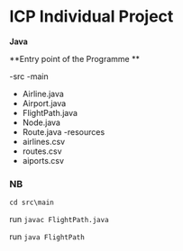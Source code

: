 
# ICP Individual Project

**Java**

**Entry point of the Programme **

-src
 -main
  - Airline.java
  - Airport.java
  - FlightPath.java
  - Node.java
  - Route.java
 -resources
  - airlines.csv
  - routes.csv
  - aiports.csv


### NB

`cd src\main`

run `javac FlightPath.java`

run `java FlightPath`
